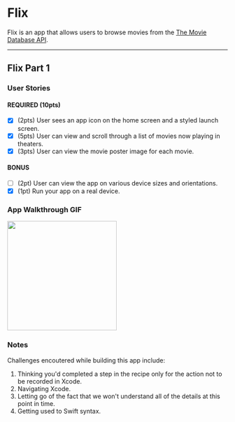 # Flix

Flix is an app that allows users to browse movies from the [The Movie Database API](http://docs.themoviedb.apiary.io/#).

---

## Flix Part 1

### User Stories

#### REQUIRED (10pts)
- [x] (2pts) User sees an app icon on the home screen and a styled launch screen.
- [x] (5pts) User can view and scroll through a list of movies now playing in theaters.
- [x] (3pts) User can view the movie poster image for each movie.

#### BONUS
- [ ] (2pt) User can view the app on various device sizes and orientations.
- [x] (1pt) Run your app on a real device.

### App Walkthrough GIF

<img src="https://i.imgur.com/0JL84Sn.gif" width=250><br>

### Notes
Challenges encoutered while building this app include:

1. Thinking you'd completed a step in the recipe only for the action not to be recorded in Xcode.
1. Navigating Xcode.
1. Letting go of the fact that we won't understand all of the details at this point in time.
1. Getting used to Swift syntax.
